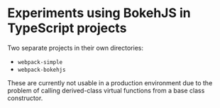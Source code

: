# Experiments using BokehJS in TypeScript projects

Two separate projects in their own directories:

- `webpack-simple`
- `webpack-bokehjs`

These are currently not usable in a production environment due to the problem of calling derived-class virtual functions from a base class constructor.

